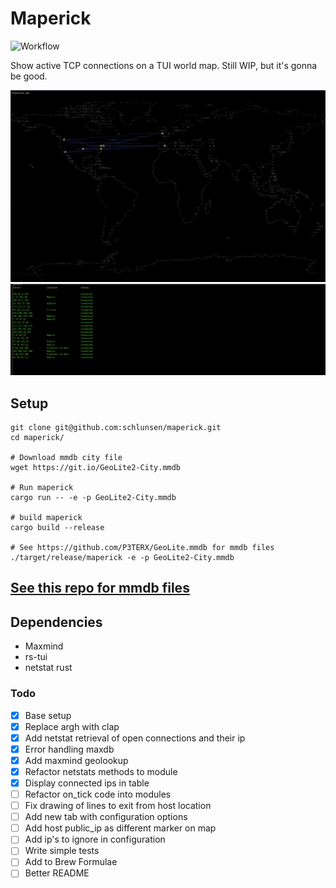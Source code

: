 # Maperick
![Workflow](https://github.com/schlunsen/maperick/actions/workflows/ci-tests.yml/badge.svg)

Show active TCP connections on a TUI world map. Still WIP, but it's gonna be good.

![](.github/screenshot.png)
![](.github/screenshot2.png)


## Setup

```
git clone git@github.com:schlunsen/maperick.git
cd maperick/

# Download mmdb city file
wget https://git.io/GeoLite2-City.mmdb

# Run maperick
cargo run -- -e -p GeoLite2-City.mmdb

# build maperick
cargo build --release

# See https://github.com/P3TERX/GeoLite.mmdb for mmdb files
./target/release/maperick -e -p GeoLite2-City.mmdb 
```

[See this repo for mmdb files](https://github.com/P3TERX/GeoLite.mmdb)
---



Dependencies
------------
* Maxmind
* rs-tui
* netstat rust



### Todo

- [x] Base setup
- [x] Replace argh with clap
- [x] Add netstat retrieval of open connections and their ip
- [x] Error handling maxdb
- [x] Add maxmind geolookup
- [x] Refactor netstats methods to module
- [x] Display connected ips in table
- [ ] Refactor on_tick code into modules
- [ ] Fix drawing of lines to exit from host location
- [ ] Add new tab with configuration options
- [ ] Add host public_ip as different marker on map
- [ ] Add ip's to ignore in configuration
- [ ] Write simple tests
- [ ] Add to Brew Formulae
- [ ] Better README
